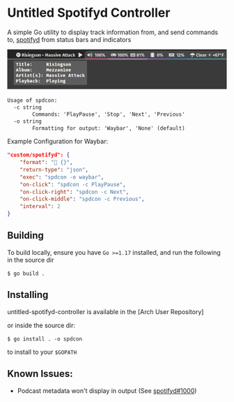 # Untitled Spotifyd Controller
A simple Go utility to display track information from, and send commands to, [spotifyd](https://github.com/Spotifyd/spotifyd) from status bars and indicators

![spdcon running in Waybar in Sway](docs/spdcon_waybar.png)

```
Usage of spdcon:
  -c string
        Commands: 'PlayPause', 'Stop', 'Next', 'Previous'
  -o string
        Formatting for output: 'Waybar', 'None' (default)
```

Example Configuration for Waybar:
```json
"custom/spotifyd": {
    "format": " {}",
    "return-type": "json",
    "exec": "spdcon -o waybar",
    "on-click": "spdcon -c PlayPause",
    "on-click-right": "spdcon -c Next",
    "on-click-middle": "spdcon -c Previous",
    "interval": 2
}
```

## Building

To build locally, ensure you have `Go >=1.17` installed, and run the following in the source dir

```
$ go build . 
```

## Installing

untitled-spotifyd-controller is available in the [Arch User Repository]

or inside the source dir:

```
$ go install . -o spdcon 
```

to install to your `$GOPATH`

## Known Issues:
* Podcast metadata won't display in output (See [spotifyd#1000](https://github.com/Spotifyd/spotifyd/issues/1000))
